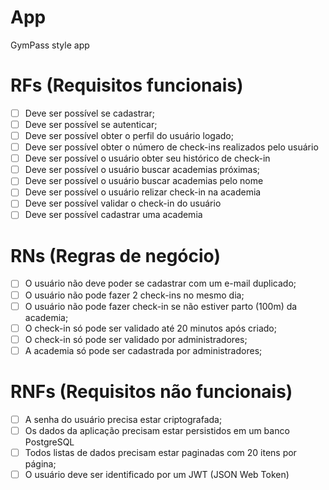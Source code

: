 # App

GymPass style app

# RFs (Requisitos funcionais)

* [ ] Deve ser possível se cadastrar;
* [ ] Deve ser possível se autenticar;
* [ ] Deve ser possível obter o perfil do usuário logado;
* [ ] Deve ser possível obter o número de check-ins realizados pelo usuário
* [ ] Deve ser possível o usuário obter seu histórico de check-in
* [ ] Deve ser possível o usuário buscar academias próximas;
* [ ] Deve ser possível o usuário buscar academias pelo nome
* [ ] Deve ser possível o usuário relizar check-in na academia
* [ ] Deve ser possível validar o check-in do usuário
* [ ] Deve ser possível cadastrar uma academia

# RNs (Regras de negócio)

* [ ] O usuário não deve poder se cadastrar com um e-mail duplicado;
* [ ] O usuário não pode fazer 2 check-ins no mesmo dia;
* [ ] O usuário não pode fazer check-in se não estiver parto (100m) da academia;
* [ ] O check-in só pode ser validado até 20 minutos após criado;
* [ ] O check-in só pode ser validado por administradores;
* [ ] A academia só pode ser cadastrada por administradores;

# RNFs (Requisitos não funcionais)

* [ ] A senha do usuário precisa estar criptografada;
* [ ] Os dados da aplicação precisam estar persistidos em um banco PostgreSQL
* [ ] Todos listas de dados precisam estar paginadas com 20 itens por página;
* [ ] O usuário deve ser identificado por um JWT (JSON Web Token)
